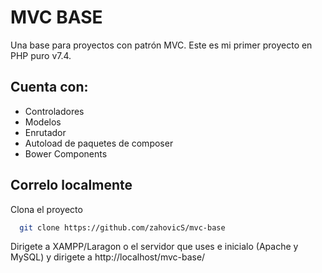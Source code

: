 
# MVC BASE

Una base para proyectos con patrón MVC.
Este es mi primer proyecto en PHP puro v7.4.



## Cuenta con:

- Controladores
- Modelos
- Enrutador
- Autoload de paquetes de composer
- Bower Components


## Correlo localmente

Clona el proyecto

```bash
  git clone https://github.com/zahovicS/mvc-base
```
Dirigete a XAMPP/Laragon o el servidor que uses e inicialo (Apache y MySQL) y dirigete a http://localhost/mvc-base/
